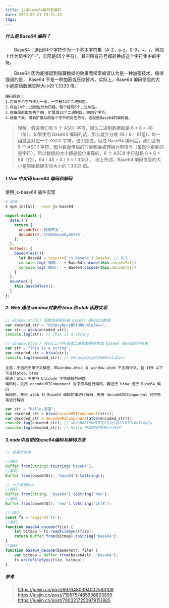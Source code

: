 ```yaml
---
title: js中base64编码和解码
date: 2023-09-21 15:11:33
tags:
---
```


##### 什么是 Base64 编码？
&emsp;&emsp;Base64：选出64个字符作为一个基本字符集（A-Z，a-z，0-9，+，/，再加上作为垫字的”=”，实际是65个字符），其它所有符号都转换成这个字符集中的字符。

&emsp;&emsp;Base64 因为能够起到隐藏数据的效果而常常被误认为是一种加密技术。值得强调的是， Base64 不是一种加密或压缩技术。实际上，Base64 编码信息的大小是原始数据实际大小的 1.3333 倍。

	编码规则：
	1.将每三个字节作为一组，一共是24个二进制位。
	2.将这24个二进制位分为四组，每个组有6个二进制位。
	3.在每组前面加两个00，扩展成32个二进制位，即四个字节。
	4.根据下表，得到扩展后的每个字节的对应符号，这就是Base64的编码值。

>理解：假设我们有 6 个 ASCII 字符，那么二进制数据就是 6 * 8 = 48（位）。如果使用 Base64 编码的话，那么就会分成 48 / 6 = 8(组)，每一组就会对应一个 ASCII 字符，也即是说，经过 Base64 编码后，我们会有 8 个 ASCII 字符。因为数据传输的时候都会被转换为电信号（虽然你看到的是字符），所以数据的大小都是按位来算的，8 个 ASCII 字符就是 8 * 8 = 64（位），64 / 48 = 4 / 3  ≈ 1.3333 。 综上所述，Base64 编码信息的大小是原始数据实际大小的 1.3333 倍。

##### 1.Vue 中实现 base64 编码和解码
使用 js-base64 插件实现

```bash
# 安装
$ npm install --save js-base64
```

```javascript
export default {
  data() {
    return {
      encodeTxt:'前端开发',
      decodeTxt:'5YmN56uv5byA5Y+R',
    };
  },
  methods: {
    base64Test(){
      let Base64 = require('js-base64').Base64; // 引入
      console.log('编码：' + Base64.encode(this.encodeTxt))
      console.log('解码：' + Base64.decode(this.decodeTxt))  
    }
  },
  mounted(){
    this.base64Test();
  }
};
```
##### 2. Web 通过 window对象的 btoa 和 atob 函数实现

```javascript
// window.atob() 函数用来解码被 base64 编码过的数据
var encoded_str = "VGhpcyBpcyBhIHN0cmluZw==";
var str = atob(encoded_str);
console.log(str); // This is a string

// window.btoa() 将ascii字符串或二进制数据转换成 base64 编码过的字符串
var str = "This is a string";
var encoded_str = btoa(str);
console.log(encoded_str); // VGhpcyBpcyBhIHN0cmluZw==

```
	注意：不适用于带中文解密，即window.btoa 与 window.atob 不支持中文，且 IE9 以下不支持atob、btoa
	解决：btoa 不支持 Unicode 字符编码的问题
	编码时，先用 encodeURIComponent 对字符串进行编码，再进行 btoa 进行 Base64 编码
	解码时，先用 atob 对 Base64 编码的串进行解码，再用 decodeURIComponent 对字符串进行解码

```javascript
var str = "hello,中国";
var encoded_str = btoa(encodeURIComponent(str));
var decoded_str = decodeURIComponent(atob(encoded_str));
console.log(encoded_str); // aGVsbG8lMkMlRTQlQjglQUQlRTUlOUIlQkQ=
console.log(decoded_str); // hello,中国在这里插入代码片
```

##### 3.node中自带的base64编码与解码方法
```javascript
// 普通字符串

//编码
Buffer.from(String).toString('base64');
//解码
Buffer.from(base64Str, 'base64').toString();

// 十六进制Hex
//编码
Buffer.from(String, 'base64').toString('hex');
//解码
Buffer.from(base64Str, 'hex').toString('utf8');

// 图片
const fs = require('fs');
//编码
function base64_encode(file) {
    let bitmap = fs.readFileSync(file);
    return Buffer.from(bitmap).toString('base64');
}
//解码
function base64_decode(base64str, file) {
    var bitmap = Buffer.from(base64str, 'base64');
    fs.writeFileSync(file, bitmap);
}
```

##### 参考
>https://juejin.cn/post/6976480394002563109
>https://juejin.cn/post/7195757485936803899
>https://juejin.cn/post/7003217250979151885
